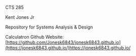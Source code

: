 CTS 285

Kent Jones Jr

Repository for Systems Analysis &amp; Design

Calculatron Github Website: [https://github.com/Jonesk6843/jonesk6843.github.io](https://jonesk6843.github.io/)https://jonesk6843.github.io/
